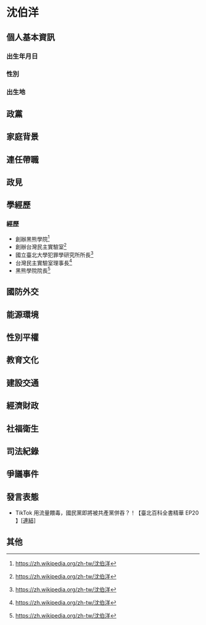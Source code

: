 # 沈伯洋

## 個人基本資訊

### 出生年月日

### 性別

### 出生地

## 政黨

## 家庭背景

## 連任帶職

## 政見

## 學經歷

### 經歷

- 創辦黑熊學院[^1]
- 創辦台灣民主實驗室[^1]
- 國立臺北大學犯罪學研究所所長[^1]
- 台灣民主實驗室理事長[^1]
- 黑熊學院院長[^1]

[^1]: https://zh.wikipedia.org/zh-tw/沈伯洋

## 國防外交

## 能源環境

## 性別平權

## 教育文化

## 建設交通

## 經濟財政

## 社福衛生

## 司法紀錄

## 爭議事件

## 發言表態

- TikTok 用流量餵毒，國民黨即將被共產黨併吞？！【臺北百科全書精華 EP20 】[[連結]](https://www.youtube.com/watch?v=0LjS2AIqbv4)

## 其他

